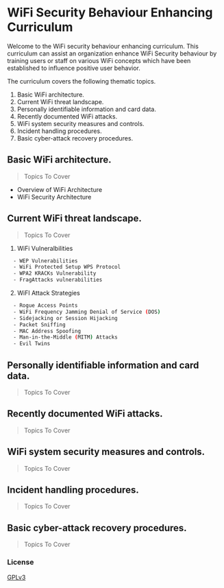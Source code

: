 # WiFi Security Behaviour Enhancing Curriculum

Welcome to the WiFi security behaviour enhancing curriculum. This curriculum can assist an organization enhance WiFi Security behaviour by training users or staff on various WiFi concepts which have been established to influence positive user behavior.

The curriculum covers the following thematic topics.

1. Basic WiFi architecture.
2. Current WiFi threat landscape.
3. Personally identifiable information and card data.
4. Recently documented WiFi attacks.
5. WiFi system security measures and controls.
6. Incident handling procedures.
7. Basic cyber-attack recovery procedures.


## Basic WiFi architecture.
> Topics To Cover
- Overview of WiFi Architecture
- WiFi Security Architecture
  
## Current WiFi threat landscape.
> Topics To Cover
1. WiFi Vulneralbilities
```sh
  - WEP Vulnerabilities
  - WiFi Protected Setup WPS Protocol
  - WPA2 KRACKs Vulnerability
  - FragAttacks vulnerabilities
 ``` 
2. WiFI Attack Strategies
```sh
  - Rogue Access Points
  - WiFi Frequency Jamming Denial of Service (DOS)
  - Sidejacking or Session Hijacking
  - Packet Sniffing
  - MAC Address Spoofing
  - Man-in-the-Middle (MITM) Attacks
  - Evil Twins
 ``` 
## Personally identifiable information and card data.
> Topics To Cover

## Recently documented WiFi attacks.
> Topics To Cover

## WiFi system security measures and controls.
> Topics To Cover

## Incident handling procedures.
> Topics To Cover

## Basic cyber-attack recovery procedures.
> Topics To Cover

### License
[GPLv3](https://www.gnu.org/licenses/gpl-3.0.en.html)
